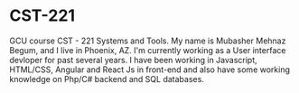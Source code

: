 # CST-221
GCU course CST - 221 Systems and Tools. 
My name is Mubasher Mehnaz Begum, and I live in Phoenix, AZ. 
I'm currently working as a User interface devloper for past several years.
I have been working in Javascript, HTML/CSS, Angular and React Js in front-end 
and also have some working knowledge on Php/C# backend and SQL databases.
